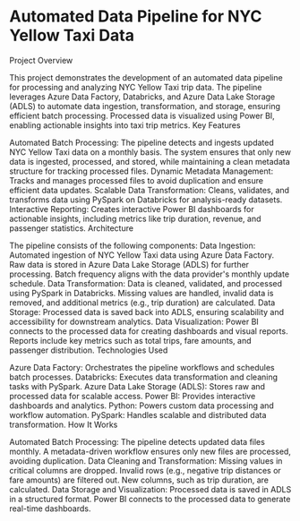 # Automated Data Pipeline for NYC Yellow Taxi Data

Project Overview

This project demonstrates the development of an automated data pipeline for processing and analyzing NYC Yellow Taxi trip data. The pipeline leverages Azure Data Factory, Databricks, and Azure Data Lake Storage (ADLS) to automate data ingestion, transformation, and storage, ensuring efficient batch processing. Processed data is visualized using Power BI, enabling actionable insights into taxi trip metrics.
Key Features

Automated Batch Processing: The pipeline detects and ingests updated NYC Yellow Taxi data on a monthly basis. The system ensures that only new data is ingested, processed, and stored, while maintaining a clean metadata structure for tracking processed files.
Dynamic Metadata Management: Tracks and manages processed files to avoid duplication and ensure efficient data updates.
Scalable Data Transformation: Cleans, validates, and transforms data using PySpark on Databricks for analysis-ready datasets.
Interactive Reporting: Creates interactive Power BI dashboards for actionable insights, including metrics like trip duration, revenue, and passenger statistics.
Architecture

The pipeline consists of the following components:
Data Ingestion:
Automated ingestion of NYC Yellow Taxi data using Azure Data Factory.
Raw data is stored in Azure Data Lake Storage (ADLS) for further processing.
Batch frequency aligns with the data provider's monthly update schedule.
Data Transformation:
Data is cleaned, validated, and processed using PySpark in Databricks.
Missing values are handled, invalid data is removed, and additional metrics (e.g., trip duration) are calculated.
Data Storage:
Processed data is saved back into ADLS, ensuring scalability and accessibility for downstream analytics.
Data Visualization:
Power BI connects to the processed data for creating dashboards and visual reports.
Reports include key metrics such as total trips, fare amounts, and passenger distribution.
Technologies Used

Azure Data Factory: Orchestrates the pipeline workflows and schedules batch processes.
Databricks: Executes data transformation and cleaning tasks with PySpark.
Azure Data Lake Storage (ADLS): Stores raw and processed data for scalable access.
Power BI: Provides interactive dashboards and analytics.
Python: Powers custom data processing and workflow automation.
PySpark: Handles scalable and distributed data transformation.
How It Works

Automated Batch Processing:
The pipeline detects updated data files monthly.
A metadata-driven workflow ensures only new files are processed, avoiding duplication.
Data Cleaning and Transformation:
Missing values in critical columns are dropped.
Invalid rows (e.g., negative trip distances or fare amounts) are filtered out.
New columns, such as trip duration, are calculated.
Data Storage and Visualization:
Processed data is saved in ADLS in a structured format.
Power BI connects to the processed data to generate real-time dashboards.
